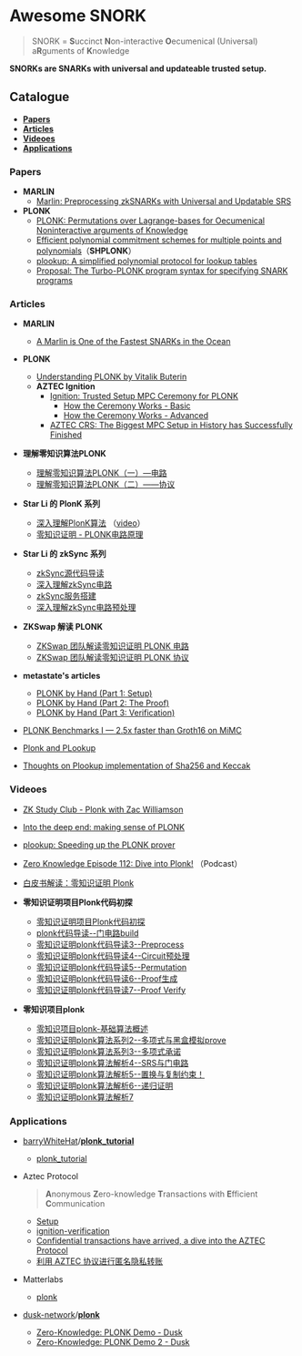 # Awesome SNORK

> SNORK = **S**uccinct **N**on-interactive **O**ecumenical (Universal) a**R**guments of **K**nowledge

**SNORKs are SNARKs with universal and updateable trusted setup.**

## Catalogue

- [**Papers**](#Papers)
- [**Articles**](#Articles)
- [**Videoes**](#Videoes)
- [**Applications**](#Applications)

### Papers

- **MARLIN**
  - [Marlin: Preprocessing zkSNARKs with Universal and Updatable SRS](https://eprint.iacr.org/2019/1047.pdf)
- **PLONK**
  - [PLONK: Permutations over Lagrange-bases for Oecumenical Noninteractive arguments of Knowledge](https://eprint.iacr.org/2019/953.pdf)
  - [Efficient polynomial commitment schemes for multiple points and polynomials](https://eprint.iacr.org/2020/081.pdf)（**SHPLONK**）
  - [plookup: A simplified polynomial protocol for lookup tables](https://github.com/AztecProtocol/plonk-with-lookups/blob/master/PLONK-with-lookups.pdf)
  - [Proposal: The Turbo-PLONK program syntax for specifying SNARK programs](https://docs.zkproof.org/pages/standards/accepted-workshop3/proposal-turbo_plonk.pdf)

### Articles

- **MARLIN**
  
  - [A Marlin is One of the Fastest SNARKs in the Ocean](https://www.benthamsgaze.org/2019/09/19/a-marlin-is-one-of-the-fastest-snarks-in-the-ocean/)
- **PLONK**
  - [Understanding PLONK by Vitalik Buterin](https://vitalik.ca/general/2019/09/22/plonk.html)
  - **AZTEC Ignition**
    - [Ignition: Trusted Setup MPC Ceremony for PLONK](https://medium.com/aztec-protocol/aztec-announcing-our-ignition-ceremony-757850264cfe)
      - [How the Ceremony Works - Basic](https://medium.com/aztec-protocol/aztec-how-the-ceremony-works-5c23a54e2dd9)
      - [How the Ceremony Works - Advanced](https://medium.com/aztec-protocol/aztec-how-the-ceremony-works-9f021cf190d0)
    - [AZTEC CRS: The Biggest MPC Setup in History has Successfully Finished](https://medium.com/aztec-protocol/aztec-crs-the-biggest-mpc-setup-in-history-has-successfully-finished-74c6909cd0c4)
- **理解零知识算法PLONK**
  
  - [理解零知识算法PLONK（一）—电路](https://mp.weixin.qq.com/s/qr4njTJG89Mj_puIyzMu1w)
  - [理解零知识算法PLONK（二）——协议](https://mp.weixin.qq.com/s/ecCnCH-Fd6_fhKqbzLhoMA)
- **Star Li 的 PlonK 系列**
  - [深入理解PlonK算法](https://mp.weixin.qq.com/s/yEMs7xoGG5DmUfr-aivf9A) （[video](https://www.bilibili.com/video/BV1Gp4y1H7HU/)）
  - [零知识证明 - PLONK电路原理](https://mp.weixin.qq.com/s/D9q5-ubGVCf_TK5fQdD9qQ)
- **Star Li 的 zkSync 系列**

  - [zkSync源代码导读](https://mp.weixin.qq.com/s?__biz=MzU5MzMxNTk2Nw==&mid=2247487360&idx=1&sn=2999381c10b4ee2d84941bcc1b3c444f&chksm=fe131e90c9649786573471ea6007df10ef2020185845d874a3b78247e4507574ed9ea90fe832&scene=178&cur_album_id=1581963834787971076#rd)
  - [深入理解zkSync电路](https://mp.weixin.qq.com/s?__biz=MzU5MzMxNTk2Nw==&mid=2247487391&idx=1&sn=d53e88007d2e14a9d7806ab3960084d4&chksm=fe131e8fc96497992cda8e99bce742c843b0894f34de60f33cc700ed4ce969f57667bcdcd2f5&scene=178&cur_album_id=1581963834787971076#rd)
  - [zkSync服务搭建](https://mp.weixin.qq.com/s?__biz=MzU5MzMxNTk2Nw==&mid=2247487462&idx=1&sn=3210f1751f6fb0c88ec12d32dd9dc01a&chksm=fe131ef6c96497e0269333454990af688a8af4f962aebc0d72f0a66ec340c52fec13366ea935&scene=178&cur_album_id=1581963834787971076#rd)
  - [深入理解zkSync电路预处理](https://mp.weixin.qq.com/s?__biz=MzU5MzMxNTk2Nw==&mid=2247487551&idx=1&sn=9ac442c0b449d07b428877f29c1e6a78&chksm=fe13012fc964883982b67d75379cbc2e0902760bd0820c85d24c6ad78f7fa7c0d3c2bd910bd5&scene=178&cur_album_id=1581963834787971076#rd)
- **ZKSwap 解读 PLONK**
  - [ZKSwap 团队解读零知识证明 PLONK 电路](https://www.chainnews.com/articles/372708200478.htm)
  - [ZKSwap 团队解读零知识证明 PLONK 协议](https://www.chainnews.com/articles/254075343460.htm)
- **metastate's articles**
  - [PLONK by Hand (Part 1: Setup)](https://research.metastate.dev/plonk-by-hand-part-1/)
  - [PLONK by Hand (Part 2: The Proof)](https://research.metastate.dev/plonk-by-hand-part-2-the-proof/)
  - [PLONK by Hand (Part 3: Verification)](https://research.metastate.dev/plonk-by-hand-part-3-verification/)
- [PLONK Benchmarks I — 2.5x faster than Groth16 on MiMC](https://medium.com/aztec-protocol/plonk-benchmarks-2-5x-faster-than-groth16-on-mimc-9e1009f96dfe)
- [Plonk and PLookup](https://hackmd.io/@7dpNYqjKQGeYC7wMlPxHtQ/BJpNmNW0L)
- [Thoughts on Plookup implementation of Sha256 and Keccak](https://hackmd.io/xfgP5_uMTZyaEJJG4EJoRQ?view) 

### Videoes

- [ZK Study Club - Plonk with Zac Williamson](https://youtu.be/NqrVcDuQ8hM)
- [Into the deep end: making sense of PLONK](https://www.youtube.com/watch?v=ty-LZf0YCK0&feature=youtu.be&ab_channel=ZeroKnowledge)
- [plookup: Speeding up the PLONK prover](https://www.youtube.com/watch?v=Vdlc1CmRYRY&feature=youtu.be&ab_channel=ZeroKnowledge)
- [Zero Knowledge Episode 112: Dive into Plonk!](https://www.zeroknowledge.fm/112) （Podcast）
- [白皮书解读：零知识证明 Plonk](https://www.bilibili.com/video/BV1io4y197Gy)
- **零知识证明项目Plonk代码初探**

  - [零知识证明项目Plonk代码初探](https://mp.weixin.qq.com/s/rEZxeJlB45VYr4b6l1Ngxw)
  - [plonk代码导读--门电路build](https://mp.weixin.qq.com/s/ts2j8UrU7RPAZiU4F_LFuQ)
  - [零知识证明plonk代码导读3--Preprocess](https://mp.weixin.qq.com/s/eTWsKDueJrVEFqwNOg6j0w)
  - [零知识证明plonk代码导读4--Circuit预处理](https://mp.weixin.qq.com/s/3XEQ6nFa2vsXkOumICkqzw)
  - [零知识证明plonk代码导读5--Permutation](https://mp.weixin.qq.com/s/btzP6bSgBcwSkw8BztH4AQ)
  - [零知识证明plonk代码导读6--Proof生成](https://mp.weixin.qq.com/s/JhAry-thi4yxyscJUQLF1Q)
  - [零知识证明plonk代码导读7--Proof Verify](https://mp.weixin.qq.com/s/PBLBprK2zSOqihkDwxHrCQ)
- **零知识项目plonk**
  - [零知识项目plonk-基础算法概述](https://www.bilibili.com/video/BV1XZ4y1A7bU)
  - [零知识证明plonk算法系列2--多项式与黑盒模拟prove](https://www.bilibili.com/video/BV1XZ4y1A7bU?p=2)
  - [零知识证明plonk算法系列3--多项式承诺](https://www.bilibili.com/video/BV1XZ4y1A7bU?p=3)
  - [零知识证明plonk算法解析4--SRS与门电路](https://www.bilibili.com/video/BV1XZ4y1A7bU?p=4)
  - [零知识证明plonk算法解析5--置换与复制约束！](https://www.bilibili.com/video/BV1XZ4y1A7bU?p=5)
  - [零知识证明plonk算法解析6--递归证明](https://www.bilibili.com/video/BV1XZ4y1A7bU?p=6)
  - [零知识证明plonk算法解析7](https://www.bilibili.com/video/BV1XZ4y1A7bU?p=7)

### Applications

- [barryWhiteHat](https://github.com/barryWhiteHat)/**[plonk_tutorial](https://github.com/barryWhiteHat/plonk_tutorial)**
  
  - [plonk_tutorial](https://github.com/barryWhiteHat/plonk_tutorial/blob/master/plonk.ipynb)
  
- Aztec Protocol
  
  >  **A**nonymous **Z**ero-knowledge **T**ransactions with **E**fficient **C**ommunication

  - [Setup](https://github.com/AztecProtocol/Setup)
  - [ignition-verification](https://github.com/AztecProtocol/ignition-verification)
  - [Confidential transactions have arrived, a dive into the AZTEC Protocol](https://medium.com/aztec-protocol/confidential-transactions-have-arrived-a-dive-into-the-aztec-protocol-a1794c00c009)
  - [利用 AZTEC 协议进行匿名隐私转账](https://learnblockchain.cn/2019/10/18/aztec)
  
- Matterlabs
  
  - [plonk](https://github.com/matter-labs/bellman/tree/plonk_release/src/plonk)
  
- [dusk-network](https://github.com/dusk-network)/**[plonk](https://github.com/dusk-network/plonk)**
  - [Zero-Knowledge: PLONK Demo - Dusk](https://dusk.network/news/zero-knowledge-plonk-demo)
  - [Zero-Knowledge: PLONK Demo 2 - Dusk](https://dusk.network/news/zero-knowledge-plonk-demo-2)